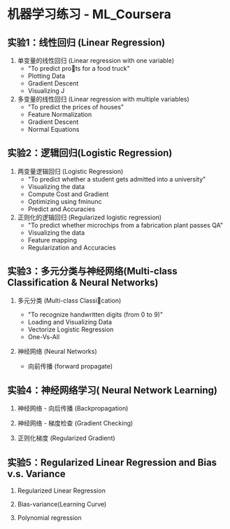 # 机器学习练习 - ML_Coursera


## 实验1：线性回归 (Linear Regression)
1. 单变量的线性回归 (Linear regression with one variable)
    - "To predict prots for a food truck"
    - Plotting Data
    - Gradient Descent
    - Visualizing J
2. 多变量的线性回归  (Linear regression with multiple variables)
    - "To predict the prices of houses"
    - Feature Normalization
    - Gradient Descent
    - Normal Equations

## 实验2：逻辑回归(Logistic Regression)
1. 两变量逻辑回归 (Logistic Regression)
    - "To predict whether a student gets admitted into a university"
    - Visualizing the data
    - Compute Cost and Gradient
    - Optimizing using fminunc
    - Predict and Accuracies
2. 正则化的逻辑回归 (Regularized logistic regression)
    - "To predict whether microchips from a fabrication plant passes QA"
    - Visualizing the data
    - Feature mapping
    - Regularization and Accuracies

## 实验3：多元分类与神经网络(Multi-class Classification & Neural Networks)

1. 多元分类 (Multi-class Classication)
    - "To recognize handwritten digits (from 0 to 9)"
    - Loading and Visualizing Data
    - Vectorize Logistic Regression
    - One-Vs-All

2. 神经网络 (Neural Networks)
    - 向前传播 (forward propagate)

## 实验4：神经网络学习( Neural Network Learning)

1. 神经网络 - 向后传播 (Backpropagation)

2. 神经网络 - 梯度检查 (Gradient Checking)

3. 正则化梯度 (Regularized Gradient)

## 实验5：Regularized Linear Regression and Bias v.s. Variance

1. Regularized Linear Regression

2. Bias-variance(Learning Curve)

3. Polynomial regression